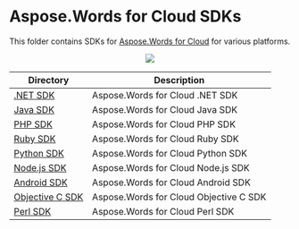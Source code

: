# Aspose.Words for Cloud SDKs
This folder contains SDKs for [Aspose.Words for Cloud](https://products.aspose.cloud/words/cloud) for various platforms.

<p align="center">
  <a title="Download ZIP" href="https://github.com/aspose-words/Aspose.Words-for-Cloud/archive/master.zip">
	<img src="http://i.imgur.com/hwNhrGZ.png" />
  </a>
</p>

Directory | Description
--------- | -----------
[.NET SDK](https://github.com/asposecloud/Aspose.Words-Cloud) | Aspose.Words for Cloud .NET SDK
[Java SDK](Aspose.Words-Cloud-SDK-for-Java)  |  Aspose.Words for Cloud Java SDK
[PHP SDK](https://github.com/asposecloud/Aspose.Words-Cloud)  | Aspose.Words for Cloud PHP SDK
[Ruby SDK](Aspose.Words-Cloud-SDK-for-Ruby) | Aspose.Words for Cloud Ruby SDK
[Python SDK](Aspose.Words-Cloud-SDK-for-Python) | Aspose.Words for Cloud Python SDK
[Node.js SDK](Aspose.Words-Cloud-SDK-for-NodeJS) | Aspose.Words for Cloud Node.js SDK
[Android SDK](Aspose.Words-Cloud-SDK-for-Android) | Aspose.Words for Cloud Android SDK
[Objective C SDK](Aspose.Words-Cloud-SDK-for-ObjectiveC) | Aspose.Words for Cloud Objective C SDK
[Perl SDK](Aspose.Words-Cloud-SDK-for-Perl) | Aspose.Words for Cloud Perl SDK



